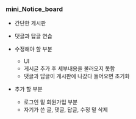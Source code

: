 ### mini_Notice_board
- 간단한 게시판
- 댓글과 답글 연습

- 수정해야 할 부분
  - UI
  - 게시글 추가 후 세부내용을 불러오지 못함
  - 댓글과 답글이 게시판에 나갔다 들어오면 초기화
  
 - 추가 할 부분
    - 로그인 밑 회원가입 부분
    - 자기가 쓴 글, 댓글, 답글, 수정 밑 삭제
